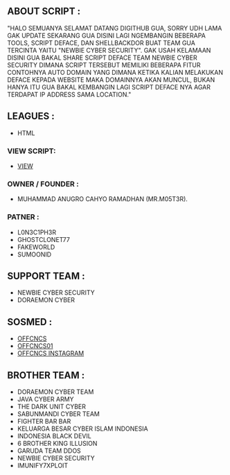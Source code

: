 ## ABOUT SCRIPT :

"HALO SEMUANYA SELAMAT DATANG DIGITHUB GUA, SORRY UDH LAMA GAK UPDATE SEKARANG GUA DISINI LAGI NGEMBANGIN BEBERAPA TOOLS, SCRIPT DEFACE, DAN SHELLBACKDOR BUAT TEAM GUA TERCINTA YAITU "NEWBIE CYBER SECURITY". GAK USAH KELAMAAN DISINI GUA BAKAL SHARE SCRIPT DEFACE TEAM NEWBIE CYBER SECURITY DIMANA SCRIPT TERSEBUT MEMILIKI BEBERAPA FITUR CONTOHNYA AUTO DOMAIN YANG DIMANA KETIKA KALIAN MELAKUKAN DEFACE KEPADA WEBSITE MAKA DOMAINNYA AKAN MUNCUL, BUKAN HANYA ITU GUA BAKAL KEMBANGIN LAGI SCRIPT DEFACE NYA AGAR TERDAPAT IP ADDRESS SAMA LOCATION."

## LEAGUES :

* HTML

### VIEW SCRIPT:

* [VIEW](hhttps://klz.fhi.hk/)

### OWNER / FOUNDER :

* MUHAMMAD ANUGRO CAHYO RAMADHAN (MR.M05T3R). 

### PATNER :
* L0N3C1PH3R
* GHOSTCLONET77
* FAKEWORLD
* SUMOONID

## SUPPORT TEAM :
* NEWBIE CYBER SECURITY
* DORAEMON CYBER

## SOSMED : 

* [OFFCNCS](https://www.tiktok.com/@offcncs)
* [OFFCNCS01](https://www.tiktok.com/@offcncs01)
* [OFFCNCS INSTAGRAM](https://www.instagram.com/offcncs) 

## BROTHER TEAM :
* DORAEMON CYBER TEAM
* JAVA CYBER ARMY
* THE DARK UNIT CYBER
* SABUNMANDI CYBER TEAM
* FIGHTER BAR BAR
* KELUARGA BESAR CYBER ISLAM INDONESIA
* INDONESIA BLACK DEVIL
* 6 BROTHER KING ILLUSION
* GARUDA TEAM DDOS
* NEWBIE CYBER SECURITY
* IMUNIFY7XPLOIT
